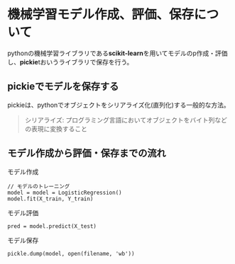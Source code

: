 # 機械学習モデル作成、評価、保存について

pythonの機械学習ライブラリである**scikit-learn**を用いてモデルのp作成・評価し、**pickie**tおいうライブラリで保存を行う。

## pickieでモデルを保存する

pickieは、pythonでオブジェクトをシリアライズ化(直列化)する一般的な方法。

>シリアライズ: プログラミング言語においてオブジェクトをバイト列などの表現に変換すること

## モデル作成から評価・保存までの流れ

モデル作成

```
// モデルのトレーニング
model = model = LogisticRegression()
model.fit(X_train, Y_train)

```

モデル評価

```
pred = model.predict(X_test)

```

モデル保存

```
pickle.dump(model, open(filename, 'wb'))

```
